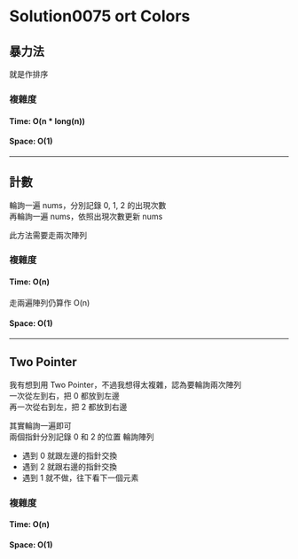 # Solution0075 ort Colors

## 暴力法

就是作排序

### 複雜度

#### Time: O(n * long(n))

#### Space: O(1)

---

## 計數

輪詢一遍 nums，分別記錄 0, 1, 2 的出現次數  
再輪詢一遍 nums，依照出現次數更新 nums

此方法需要走兩次陣列

### 複雜度

#### Time: O(n)
走兩遍陣列仍算作 O(n)

#### Space: O(1)

---

## Two Pointer

我有想到用 Two Pointer，不過我想得太複雜，認為要輪詢兩次陣列  
一次從左到右，把 0 都放到左邊  
再一次從右到左，把 2 都放到右邊

其實輪詢一遍即可  
兩個指針分別記錄 0 和 2 的位置
輪詢陣列
- 遇到 0 就跟左邊的指針交換
- 遇到 2 就跟右邊的指針交換
- 遇到 1 就不做，往下看下一個元素

### 複雜度

#### Time: O(n)

#### Space: O(1)